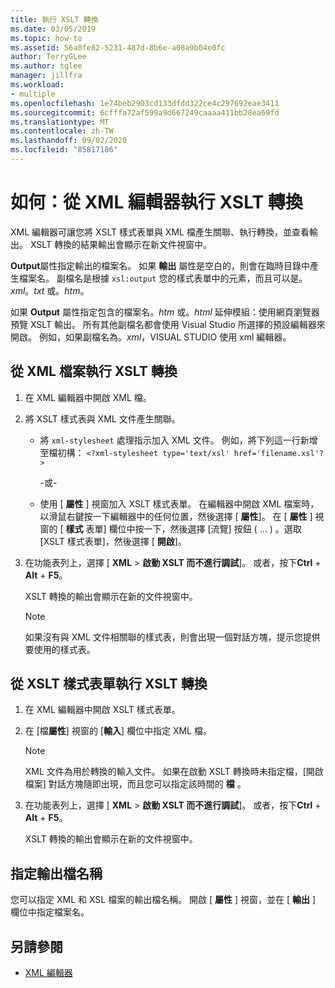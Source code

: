```yaml
---
title: 執行 XSLT 轉換
ms.date: 03/05/2019
ms.topic: how-to
ms.assetid: 56a0fe82-5231-487d-8b6e-a08a9b04e0fc
author: TerryGLee
ms.author: tglee
manager: jillfra
ms.workload:
- multiple
ms.openlocfilehash: 1e74beb2903cd133dfdd322ce4c297692eae3411
ms.sourcegitcommit: 6cfffa72af599a9d667249caaaa411bb28ea69fd
ms.translationtype: MT
ms.contentlocale: zh-TW
ms.lasthandoff: 09/02/2020
ms.locfileid: "85817186"
---
```

# <a name="how-to-execute-an-xslt-transformation-from-the-xml-editor"></a>如何：從 XML 編輯器執行 XSLT 轉換

XML 編輯器可讓您將 XSLT 樣式表單與 XML 檔產生關聯、執行轉換，並查看輸出。 XSLT 轉換的結果輸出會顯示在新文件視窗中。

**Output**屬性指定輸出的檔案名。 如果 **輸出** 屬性是空白的，則會在臨時目錄中產生檔案名。 副檔名是根據 `xsl:output` 您的樣式表單中的元素，而且可以是。*xml*。*txt* 或。*htm*。

如果 **Output** 屬性指定包含的檔案名。*htm* 或。*html* 延伸模組：使用網頁瀏覽器預覽 XSLT 輸出。 所有其他副檔名都會使用 Visual Studio 所選擇的預設編輯器來開啟。 例如，如果副檔名為。*xml*，VISUAL STUDIO 使用 xml 編輯器。

## <a name="execute-an-xslt-transformation-from-an-xml-file"></a>從 XML 檔案執行 XSLT 轉換

1. 在 XML 編輯器中開啟 XML 檔。

2. 將 XSLT 樣式表與 XML 文件產生關聯。

    - 將 `xml-stylesheet` 處理指示加入 XML 文件。 例如，將下列這一行新增至檔初構： `<?xml-stylesheet type='text/xsl' href='filename.xsl'?>`

       -或-

    - 使用 [ **屬性** ] 視窗加入 XSLT 樣式表單。 在編輯器中開啟 XML 檔案時，以滑鼠右鍵按一下編輯器中的任何位置，然後選擇 [ **屬性**]。 在 [ **屬性** ] 視窗的 [ **樣式** 表單] 欄位中按一下，然後選擇 [流覽] 按鈕 ( ... ) 。選取 [XSLT 樣式表單]，然後選擇 [ **開啟**]。

3. 在功能表列上，選擇 [ **XML**  >  **啟動 XSLT 而不進行調試**]。 或者，按下**Ctrl** + **Alt** + **F5**。

   XSLT 轉換的輸出會顯示在新的文件視窗中。

   > [!NOTE]
   > 如果沒有與 XML 文件相關聯的樣式表，則會出現一個對話方塊，提示您提供要使用的樣式表。

## <a name="execute-an-xslt-transformation-from-an-xslt-style-sheet"></a>從 XSLT 樣式表單執行 XSLT 轉換

1. 在 XML 編輯器中開啟 XSLT 樣式表單。

2. 在 [檔**屬性**] 視窗的 [**輸入**] 欄位中指定 XML 檔。

   > [!NOTE]
   > XML 文件為用於轉換的輸入文件。 如果在啟動 XSLT 轉換時未指定檔，[開啟檔案] 對話方塊隨即出現，而且您可以指定該時間的 **檔** 。

3. 在功能表列上，選擇 [ **XML**  >  **啟動 XSLT 而不進行調試**]。 或者，按下**Ctrl** + **Alt** + **F5**。

   XSLT 轉換的輸出會顯示在新的文件視窗中。

## <a name="specify-an-output-file-name"></a>指定輸出檔名稱

您可以指定 XML 和 XSL 檔案的輸出檔名稱。 開啟 [ **屬性** ] 視窗，並在 [ **輸出** ] 欄位中指定檔案名。

## <a name="see-also"></a>另請參閱

- [XML 編輯器](../xml-tools/xml-editor.md)
